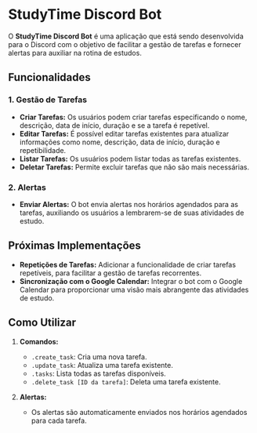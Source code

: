 # StudyTime Discord Bot

O **StudyTime Discord Bot** é uma aplicação que está sendo desenvolvida para o Discord com o objetivo de facilitar a gestão de tarefas e fornecer alertas para auxiliar na rotina de estudos.

## Funcionalidades

### 1. Gestão de Tarefas
- **Criar Tarefas:** Os usuários podem criar tarefas especificando o nome, descrição, data de início, duração e se a tarefa é repetível.
- **Editar Tarefas:** É possível editar tarefas existentes para atualizar informações como nome, descrição, data de início, duração e repetibilidade.
- **Listar Tarefas:** Os usuários podem listar todas as tarefas existentes.
- **Deletar Tarefas:** Permite excluir tarefas que não são mais necessárias.

### 2. Alertas
- **Enviar Alertas:** O bot envia alertas nos horários agendados para as tarefas, auxiliando os usuários a lembrarem-se de suas atividades de estudo.

## Próximas Implementações
- **Repetições de Tarefas:** Adicionar a funcionalidade de criar tarefas repetíveis, para facilitar a gestão de tarefas recorrentes.
- **Sincronização com o Google Calendar:** Integrar o bot com o Google Calendar para proporcionar uma visão mais abrangente das atividades de estudo.

## Como Utilizar

1. **Comandos:**
   - `.create_task`: Cria uma nova tarefa.
   - `.update_task`: Atualiza uma tarefa existente.
   - `.tasks`: Lista todas as tarefas disponíveis.
   - `.delete_task [ID da tarefa]`: Deleta uma tarefa existente.

2. **Alertas:**
   - Os alertas são automaticamente enviados nos horários agendados para cada tarefa.

